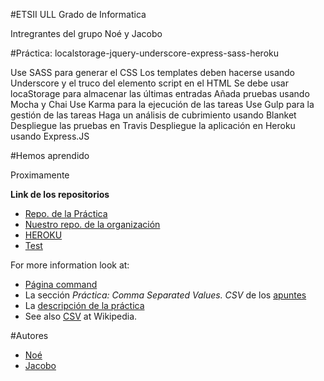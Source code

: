 #ETSII ULL Grado de Informatica

Intregrantes del grupo Noé y Jacobo

#Práctica: localstorage-jquery-underscore-express-sass-heroku

Use SASS para generar el CSS
Los templates deben hacerse usando Underscore y el truco del elemento script en el HTML
Se debe usar locaStorage para almacenar las últimas entradas
Añada pruebas usando Mocha y Chai
Use Karma para la ejecución de las tareas
Use Gulp para la gestión de las tareas
Haga un análisis de cubrimiento usando Blanket
Despliegue las pruebas en Travis
Despliegue la aplicación en Heroku usando Express.JS

#Hemos aprendido

Proximamente


**Link de los repositorios**

* [Repo. de la Práctica](https://github.com/ULL-ESIT-GRADOII-DSI/localstorage-jquery-underscore-express-sass-heroku-noe-jacobo1)
* [Nuestro repo. de la organización](https://github.com/noe-jacoboDSI/localstorage-jquery-underscore-express-sass)
* [HEROKU](https://protected-sea-32566.herokuapp.com/)
* [Test](http://noe-jacobodsi.github.io/localstorage-jquery-underscore-express-sass/test/index.html)


For more information look at:
* [Página command](http://noe-jacobodsi.github.io/Comma-separated/)
* La sección *Práctica: Comma Separated Values. CSV* de los [apuntes](http://crguezl.github.io/pl-html/node11.html)
* La [descripción de la práctica](https://casianorodriguezleon.gitbooks.io/pl1516/content/practicas/csv.html)
* See also [CSV](http://en.wikipedia.org/wiki/Comma-separated_values) at Wikipedia.

#Autores

* [Noé](http://dsi1516.github.io/Practica1)
* [Jacobo](http://alu0100836059.github.io/pagina_personal)
